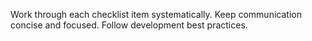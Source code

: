 








Work through each checklist item systematically.
Keep communication concise and focused.
Follow development best practices.
